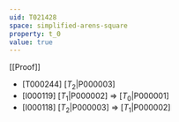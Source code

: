 ```yaml
---
uid: T021428
space: simplified-arens-square
property: t_0
value: true
---
```

[[Proof]]

* [T000244] [$T_2$|P000003]
* [I000119] [$T_1$|P000002] => [$T_0$|P000001]
* [I000118] [$T_2$|P000003] => [$T_1$|P000002]

